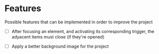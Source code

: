 # Features

Possible features that can be implemented in order to improve the project

- [ ] After focusing an element, and activating its corresponding trigger, the adyacent items must close (if they're opened)

- [ ] Apply a better background image for the project
